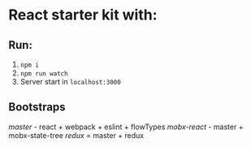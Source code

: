 # React starter kit with: 

## Run:
  1. `npm i`
  2. `npm run watch`
  3. Server start in `localhost:3000`
  
  
## Bootstraps
  *master* - react + webpack + eslint + flowTypes
  *mobx-react* - master + mobx-state-tree
  *redux* = master + redux

